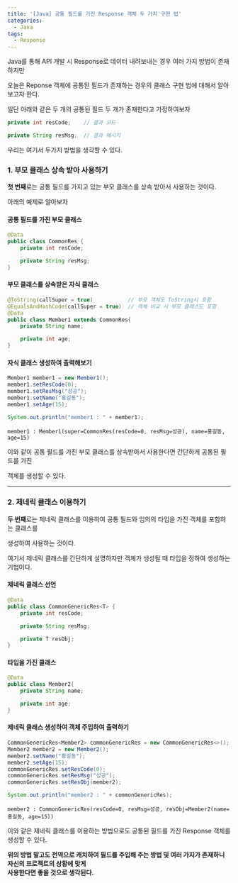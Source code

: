 ```yaml
---
title: '[Java] 공통 필드를 가진 Response 객체 두 가지 구현 법'
categories:
  - Java
tags:
  - Response
---
```


Java를 통해 API 개발 시 Response로 데이터 내려보내는 경우 여러 가지 방법이 존재하지만

오늘은 Reponse 객체에 공통된 필드가 존재하는 경우의 클래스 구현 법에 대해서 알아보고자 한다.

일단 아래와 같은 두 개의 공통된 필드 두 개가 존재한다고 가정하여보자

```java
private int resCode;    // 결과 코드

private String resMsg;  // 결과 메시지
```

우리는 여기서 두가지 방법을 생각할 수 있다.

### 1. 부모 클래스 상속 받아 사용하기

**첫 번째**로는 공통 필드를 가지고 있는 부모 클래스를 상속 받아서 사용하는 것이다.

아래의 예제로 알아보자

#### 공통 필드를 가진 부모 클래스

```java
@Data
public class CommonRes {
    private int resCode;

    private String resMsg;
}

```

#### 부모 클래스를 상속받은 자식 클래스

```java
@ToString(callSuper = true)           // 부모 객체도 ToString시 포함
@EqualsAndHashCode(callSuper = true)  // 객체 비교 시 부모 클래스도 포함
@Data
public class Member1 extends CommonRes{
    private String name;

    private int age;
}
```

#### 자식 클래스 생성하여 출력해보기

```java
Member1 member1 = new Member1();
member1.setResCode(0);
member1.setResMsg("성공");
member1.setName("홍길동");
member1.setAge(15);

System.out.println("member1 : " + member1);
```

```console
member1 : Member1(super=CommonRes(resCode=0, resMsg=성공), name=홍길동, age=15)
```

이와 같이 공통 필드를 가진 부모 클래스를 상속받아서 사용한다면 간단하게 공통된 필드를 가진

객체를 생성할 수 있다.

---

### 2. 제네릭 클래스 이용하기

**두 번째**로는 제네릭 클래스를 이용하여 공통 필드와 임의의 타입을 가진 객체를 포함하는 클래스를

생성하여 사용하는 것이다.

여기서 제네릭 클래스를 간단하게 설명하자만 객체가 생성될 때 타입을 정하여 생성하는 기법이다.

#### 제네릭 클래스 선언

```java
@Data
public class CommonGenericRes<T> {
    private int resCode;

    private String resMsg;

    private T resObj;
}
```

#### 타입을 가진 클래스

```java
@Data
public class Member2{
    private String name;

    private int age;
}

```

#### 제네릭 클래스 생성하여 객체 주입하여 출력하기

```java
CommonGenericRes<Member2> commonGenericRes = new CommonGenericRes<>();
Member2 member2 = new Member2();
member2.setName("홍길동");
member2.setAge(15);
commonGenericRes.setResCode(0);
commonGenericRes.setResMsg("성공");
commonGenericRes.setResObj(member2);

System.out.println("member2 : " + commonGenericRes);
```

```console
member2 : CommonGenericRes(resCode=0, resMsg=성공, resObj=Member2(name=홍길동, age=15))
```

이와 같은 제네릭 클래스를 이용하는 방법으로도 공통된 필드를 가진 Response 객체를 생성할 수 있다.

**위의 방법 말고도 전역으로 캐치하여 필드를 주입해 주는 방법 및 여러 가지가 존재하니 자신의 프로젝트의 상황에 맞게<br> 사용한다면 좋을 것으로 생각된다.**
